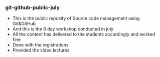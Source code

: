 ### git-github-public-july
- This is the public reposity of Source code management using Git&GitHub
- And this is the 6 day workshop conducted in july
- All the content has delivered to the students accordingly and worked fine
- Done with the registrations
- Provided the video lectures
